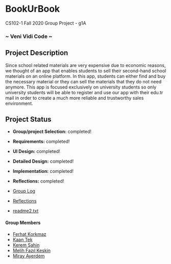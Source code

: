 # BookUrBook
CS102-1 Fall 2020 Group Project - g1A
### ~ Veni Vidi Code ~

## Project Description
Since school related materials are very expensive due to economic reasons, we thought of an app that enables students to sell their second-hand school materials on an online platform. In this app, students can either find and buy the necessary material or they can sell the materials that they do not need anymore. This app is focused exclusively on university students so only university students will be able to register and use our app with their edu.tr mail in order to create a much more reliable and trustworthy sales environment.

## Project Status
+ **Group/project Selection:** completed!
+ **Requirements:** completed!
+ **UI Design:** completed!
+ **Detailed Design:** completed!
+ **Implementation:** completed!
+ **Reflections:** completed!

+ [Group Log](Project_Logs/Veni_Vidi_Code.txt)
+ [Reflections](reflections.txt)
+ [readme2.txt](readme2.txt)

#### Group Members
- [Ferhat Korkmaz](Project_Logs/Ferhat_Korkmaz.txt)    
- [Kaan Tek](Project_Logs/Kaan_Tek.txt)
- [Kerem Şahin](Project_Logs/Kerem_Sahin.txt)
- [Melih Fazıl Keskin](Project_Logs/Melih_Fazil_Keskin.txt)
- [Miray Ayerdem](Project_Logs/Miray_Ayerdem.txt)
